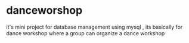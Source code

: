 # danceworshop
it's mini project for database management using mysql , its basically for dance workshop where a group can organize a dance workshop  

